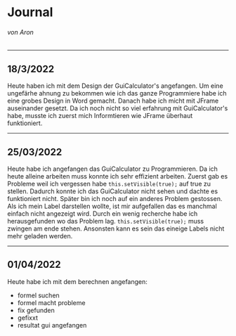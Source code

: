 # Journal 
###### von Aron

---
## 18/3/2022
Heute haben ich mit dem Design der GuiCalculator's angefangen. Um eine ungefärhe ahnung zu bekommen wie ich das ganze Programmiere habe ich eine grobes Design in Word gemacht. Danach habe ich micht mit JFrame auseinander gesetzt. Da ich noch nicht so viel erfahrung mit GuiCalculator's habe, musste ich zuerst mich Informtieren wie JFrame überhaut funktioniert.

---
## 25/03/2022
Heute habe ich angefangen das GuiCalculator zu Programmieren. Da ich heute alleine arbeiten muss konnte ich sehr effizient arbeiten. Zuerst gab es Probleme weil ich vergessen habe `this.setVisible(true);` auf true zu stellen. Dadurch konnte ich das GuiCalculator nicht sehen und dachte es funktioniert nicht. Später bin ich noch auf ein anderes Problem gestossen. Als ich mein Label darstellen wollte, ist mir aufgefallen das es manchmal einfach nicht angezeigt wird. Durch ein wenig recherche habe ich herausgefunden wo das Problem lag. `this.setVisible(true);` muss zwingen am ende stehen. Ansonsten kann es sein das eineige Labels nicht mehr geladen werden. 

---
## 01/04/2022
Heute habe ich mit dem berechnen angefangen:
- formel suchen
- formel macht probleme
- fix gefunden
- gefixxt 
- resultat gui angefangen

